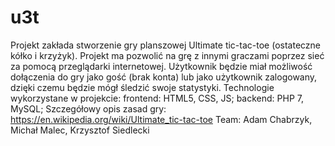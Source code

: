# u3t
Projekt zakłada stworzenie gry planszowej Ultimate tic-tac-toe (ostateczne kółko i krzyżyk). Projekt ma pozwolić na grę z innymi graczami poprzez sieć za pomocą przeglądarki internetowej. Użytkownik będzie miał możliwość dołączenia do gry jako gość (brak konta) lub jako użytkownik zalogowany, dzięki czemu będzie mógł śledzić swoje statystyki.
Technologie wykorzystane w projekcie: frontend: HTML5, CSS, JS; backend: PHP 7, MySQL;
Szczegółowy opis zasad gry: https://en.wikipedia.org/wiki/Ultimate_tic-tac-toe
Team: Adam Chabrzyk, Michał Malec, Krzysztof Siedlecki
